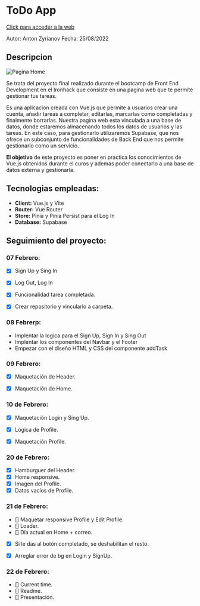 # [](https://github.com/zantonz/final-project/blob/master/README.md)ToDo App

[Click para acceder a la web](https://todo-zantonz.vercel.app/)

Autor: Anton Zyrianov
Fecha: 25/08/2022

## Descripcion

![Pagina Home](https://i.postimg.cc/m2rV83dV/Captura-de-pantalla-2022-08-25-a-las-10-38-46.png)

Se trata del proyecto final realizado durante el bootcamp de Front End Development en el Ironhack que consiste en una pagina web que te permite gestionar tus tareas.

Es una aplicacion creada con Vue.js que permite a usuarios crear una cuenta, añadir tareas a completar, editarlas, marcarlas como completadas y finalmente borrarlas. Nuestra pagina web esta vinculada a una base de datos, donde estaremos almacenando todos los datos de usuarios y las tareas. En este caso, para gestionarlo utilizaremos Supabase, que nos ofrece un subconjunto de funcionalidades de Back End que nos permite gestionarlo como un servicio.

__El objetivo__ de este proyecto es poner en practica los conocimientos de Vue.js obtenidos durante el curos y ademas poder conectarlo a una base de datos externa y gestionarla.

## Tecnologias empleadas:

* __Client:__ Vue.js y Vite
* __Router:__ Vue Router
* __Store:__ Pinia y Pinia Persist para el Log In
* __Database:__ Supabase

## Seguimiento del proyecto:

### 07 Febrero:
* [x] Sign Up y Sing In
* [x] Log Out, Log In
* [x] Funcionalidad tarea completada. 
* [x] Crear repositorio y vincularlo a carpeta.


### 08 Febrerp:
* Implentar la logica para el Sign Up, Sign In y Sing Out
* Implentar los componentes del Navbar y el Footer
* Empezar con el diseño HTML y CSS del componente addTask

### 09 Febrero:
* [x] Maquetación de Header.
* [x] Maquetación de Home.


### 10 de Febrero:
* [x] Maquetación Login y Sing Up.
* [x] Lógica de Profile.
* [x] Maquetación Profile.


### 20 de Febrero:
* [x] Hamburguer del Header.
* [x] Home responsive.
* [x] Imagen del Profile.
* [x] Datos vacíos de Profile.

### 21 de Febrero:
* [] Maquetar responsive Profile y Edit Profile.
* [] Loader.
* [] Día actual en Home + correo.
* [x] Si le das al botón completado, se deshabilitan el resto. 
* [x] Arreglar error de bg en Login y SignUp.




### 22 de Febrero:
* [] Current time.
* [] Readme.
* [] Presentación.


